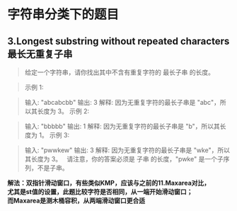 # 字符串分类下的题目  

## 3.Longest substring without repeated characters最长无重复子串
>给定一个字符串，请你找出其中不含有重复字符的 最长子串 的长度。

>示例 1:

>输入: "abcabcbb"
输出: 3
解释: 因为无重复字符的最长子串是 "abc"，所以其长度为 3。
示例 2:

>输入: "bbbbb"
输出: 1
解释: 因为无重复字符的最长子串是 "b"，所以其长度为 1。
示例 3:

>输入: "pwwkew"
输出: 3
解释: 因为无重复字符的最长子串是 "wke"，所以其长度为 3。
     请注意，你的答案必须是 子串 的长度，"pwke" 是一个子序列，不是子串。

**解法：双指针滑动窗口，有些类似KMP，应该与之前的11.Maxarea对比，         
尤其是st值的设置，此题比较字符是否相同，从一端开始滑动窗口；        
而Maxarea是测木桶容积，从两端滑动窗口更合适**